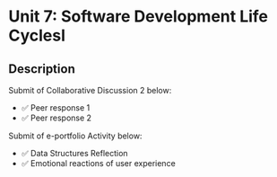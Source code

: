 # Unit 7: Software Development Life Cyclesl

## Description

Submit of Collaborative Discussion 2 below:
- ✅ Peer response 1
- ✅ Peer response 2

Submit of e-portfolio Activity below:
- ✅ Data Structures Reflection
- ✅ Emotional reactions of user experience

